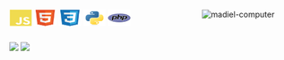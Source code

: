 
<div style="display: inline_block"><br>
  <img align="center" alt="madiel-Js" height="30" width="40" src="https://raw.githubusercontent.com/devicons/devicon/master/icons/javascript/javascript-plain.svg">
  <img align="center" alt="madiel-HTML" height="30" width="40" src="https://raw.githubusercontent.com/devicons/devicon/master/icons/html5/html5-original.svg">
  <img align="center" alt="madiel-CSS" height="30" width="40" src="https://raw.githubusercontent.com/devicons/devicon/master/icons/css3/css3-original.svg">
  <img align="center" alt="madiel-Python" height="30" width="40" src="https://raw.githubusercontent.com/devicons/devicon/master/icons/python/python-original.svg">
  <img align="center" alt="madiel-php" height="30" width="40" src="https://raw.githubusercontent.com/devicons/devicon/master/icons/php/php-original.svg">
  <img align="right" alt="madiel-computer" height="160" width="160" src="https://cdn.discordapp.com/attachments/940858292639502377/940858352404152340/work-computer.gif">
</div>
  
  ##
 
<div> 
  <a href = "mailto:madielfranca@gmail.com"><img src="https://img.shields.io/badge/-Gmail-%23333?style=for-the-badge&logo=gmail&logoColor=white" target="_blank"></a>
  <a href="https://br.linkedin.com/in/madiel-fran%C3%A7a-318609146" target="_blank"><img src="https://img.shields.io/badge/-LinkedIn-%230077B5?style=for-the-badge&logo=linkedin&logoColor=white" target="_blank"></a> 
 
 
</div>
